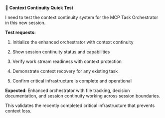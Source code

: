 🧪 **Context Continuity Quick Test**

I need to test the context continuity system for the MCP Task Orchestrator in this new session.

**Test requests:**

1. Initialize the enhanced orchestrator with context continuity

2. Show session continuity status and capabilities  

3. Verify work stream readiness with context protection

4. Demonstrate context recovery for any existing task

5. Confirm critical infrastructure is complete and operational

**Expected**: Enhanced orchestrator with file tracking, decision documentation, and session continuity working across session boundaries.

This validates the recently completed critical infrastructure that prevents context loss.

